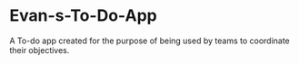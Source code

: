 # Evan-s-To-Do-App
A To-do app created for the purpose of being used by teams to coordinate their objectives. 
